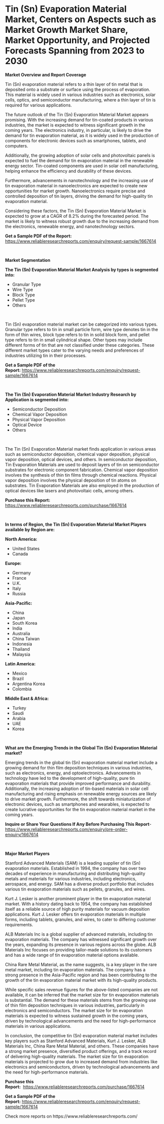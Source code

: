 <p><h1>Tin (Sn) Evaporation Material Market, Centers on Aspects such as Market Growth Market Share, Market Opportunity, and Projected Forecasts Spanning from 2023 to 2030</h1></p><p><strong>Market Overview and Report Coverage</strong></p>
<p><p>Tin (Sn) evaporation material refers to a thin layer of tin metal that is deposited onto a substrate or surface using the process of evaporation. This material is widely used in various industries such as electronics, solar cells, optics, and semiconductor manufacturing, where a thin layer of tin is required for various applications.</p><p>The future outlook of the Tin (Sn) Evaporation Material Market appears promising. With the increasing demand for tin-coated products in various industries, the market is expected to witness significant growth in the coming years. The electronics industry, in particular, is likely to drive the demand for tin evaporation material, as it is widely used in the production of components for electronic devices such as smartphones, tablets, and computers.</p><p>Additionally, the growing adoption of solar cells and photovoltaic panels is expected to fuel the demand for tin evaporation material in the renewable energy sector. Tin-coated components are used in solar cell manufacturing, helping enhance the efficiency and durability of these devices.</p><p>Furthermore, advancements in nanotechnology and the increasing use of tin evaporation material in nanoelectronics are expected to create new opportunities for market growth. Nanoelectronics require precise and controlled deposition of tin layers, driving the demand for high-quality tin evaporation material.</p><p>Considering these factors, the Tin (Sn) Evaporation Material Market is expected to grow at a CAGR of 8.2% during the forecasted period. The market is likely to witness robust growth due to the increasing demand from the electronics, renewable energy, and nanotechnology sectors.</p></p>
<p><strong>Get a Sample PDF of the Report:</strong> <a href="https://www.reliableresearchreports.com/enquiry/request-sample/1667614">https://www.reliableresearchreports.com/enquiry/request-sample/1667614</a></p>
<p>&nbsp;</p>
<p><strong>Market Segmentation</strong></p>
<p><strong>The Tin (Sn) Evaporation Material Market Analysis by types is segmented into:</strong></p>
<p><ul><li>Granular Type</li><li>Wire Type</li><li>Block Type</li><li>Pellet Type</li><li>Others</li></ul></p>
<p>&nbsp;</p>
<p><p>Tin (Sn) evaporation material market can be categorized into various types. Granular type refers to tin in small particle form, wire type denotes tin in the form of thin wires, block type refers to tin in solid block form, and pellet type refers to tin in small cylindrical shape. Other types may include different forms of tin that are not classified under these categories. These different market types cater to the varying needs and preferences of industries utilizing tin in their processes.</p></p>
<p><strong>Get a Sample PDF of the Report:</strong>&nbsp;<a href="https://www.reliableresearchreports.com/enquiry/request-sample/1667614">https://www.reliableresearchreports.com/enquiry/request-sample/1667614</a></p>
<p>&nbsp;</p>
<p><strong>The Tin (Sn) Evaporation Material Market Industry Research by Application is segmented into:</strong></p>
<p><ul><li>Semiconductor Deposition</li><li>Chemical Vapor Deposition</li><li>Physical Vapor Deposition</li><li>Optical Device</li><li>Others</li></ul></p>
<p>&nbsp;</p>
<p><p>The Tin (Sn) Evaporation Material market finds application in various areas such as semiconductor deposition, chemical vapor deposition, physical vapor deposition, optical devices, and others. In semiconductor deposition, Tin Evaporation Materials are used to deposit layers of tin on semiconductor substrates for electronic component fabrication. Chemical vapor deposition involves the synthesis of thin tin films through chemical reactions. Physical vapor deposition involves the physical deposition of tin atoms on substrates. Tin Evaporation Materials are also employed in the production of optical devices like lasers and photovoltaic cells, among others.</p></p>
<p><strong>Purchase this Report:</strong>&nbsp; <a href="https://www.reliableresearchreports.com/purchase/1667614">https://www.reliableresearchreports.com/purchase/1667614</a></p>
<p>&nbsp;</p>
<p><strong>In terms of Region, the Tin (Sn) Evaporation Material Market Players available by Region are:</strong></p>
<p>
    <p> <strong> North America: </strong>
        <ul>
            <li>United States</li>
            <li>Canada</li>
        </ul>
        </p> 
    <p> <strong> Europe: </strong>
        <ul>
            <li>Germany</li>
            <li>France</li>
            <li>U.K.</li>
            <li>Italy</li>
            <li>Russia</li>
        </ul>
        </p> 
    <p> <strong> Asia-Pacific: </strong>
        <ul>
            <li>China</li>
            <li>Japan</li>
            <li>South Korea</li>
            <li>India</li>
            <li>Australia</li>
            <li>China Taiwan</li>
            <li>Indonesia</li>
            <li>Thailand</li>
            <li>Malaysia</li>
        </ul>
        </p> 
    <p> <strong> Latin America: </strong>
        <ul>
            <li>Mexico</li>
            <li>Brazil</li>
            <li>Argentina Korea</li>
            <li>Colombia</li>
        </ul>
        </p> 
    <p> <strong> Middle East & Africa: </strong>
        <ul>
            <li>Turkey</li>
            <li>Saudi</li>
            <li>Arabia</li>
            <li>UAE</li>
            <li>Korea</li>
        </ul>
    </p>
    </p>
<p>&nbsp;</p>
<p><strong>What are the Emerging Trends in the Global Tin (Sn) Evaporation Material market?</strong></p>
<p><p>Emerging trends in the global tin (Sn) evaporation material market include a growing demand for thin film deposition techniques in various industries, such as electronics, energy, and optoelectronics. Advancements in technology have led to the development of high-quality, pure tin evaporation materials that provide improved performance and durability. Additionally, the increasing adoption of tin-based materials in solar cell manufacturing and rising emphasis on renewable energy sources are likely to drive market growth. Furthermore, the shift towards miniaturization of electronic devices, such as smartphones and wearables, is expected to create lucrative opportunities for the tin evaporation material market in the coming years.</p></p>
<p><strong>Inquire or Share Your Questions If Any Before Purchasing This Report</strong>- <a href="https://www.reliableresearchreports.com/enquiry/pre-order-enquiry/1667614">https://www.reliableresearchreports.com/enquiry/pre-order-enquiry/1667614</a></p>
<p>&nbsp;</p>
<p><strong>Major Market Players</strong></p>
<p><p>Stanford Advanced Materials (SAM) is a leading supplier of tin (Sn) evaporation materials. Established in 1994, the company has over two decades of experience in manufacturing and distributing high-quality metals and materials for various industries, including electronics, aerospace, and energy. SAM has a diverse product portfolio that includes various tin evaporation materials such as pellets, granules, and wires.</p><p>Kurt J. Lesker is another prominent player in the tin evaporation material market. With a history dating back to 1954, the company has established itself as a reliable source of high purity materials for vacuum deposition applications. Kurt J. Lesker offers tin evaporation materials in multiple forms, including tablets, granules, and wires, to cater to differing customer requirements.</p><p>ALB Materials Inc is a global supplier of advanced materials, including tin evaporation materials. The company has witnessed significant growth over the years, expanding its presence in various regions across the globe. ALB Materials Inc focuses on providing tailor-made solutions to its customers and has a wide range of tin evaporation material options available.</p><p>China Rare Metal Material, as the name suggests, is a key player in the rare metal market, including tin evaporation materials. The company has a strong presence in the Asia-Pacific region and has been contributing to the growth of the tin evaporation material market with its high-quality products.</p><p>While specific sales revenue figures for the above-listed companies are not available, it can be inferred that the market size for tin evaporation materials is substantial. The demand for these materials stems from the growing use of thin film deposition techniques in various industries, particularly in electronics and semiconductors. The market size for tin evaporation materials is expected to witness sustained growth in the coming years, driven by technological advancements and the need for high-performance materials in various applications.</p><p>In conclusion, the competitive tin (Sn) evaporation material market includes key players such as Stanford Advanced Materials, Kurt J. Lesker, ALB Materials Inc, China Rare Metal Material, and others. These companies have a strong market presence, diversified product offerings, and a track record of delivering high-quality materials. The market size for tin evaporation materials is projected to grow due to increased demand from industries like electronics and semiconductors, driven by technological advancements and the need for high-performance materials.</p></p>
<p><strong>Purchase this Report:</strong>&nbsp;&nbsp;<a href="https://www.reliableresearchreports.com/purchase/1667614">https://www.reliableresearchreports.com/purchase/1667614</a></p>
<p></p>
<p><strong>Get a Sample PDF of the Report:</strong>&nbsp;<a href="https://www.reliableresearchreports.com/enquiry/request-sample/1667614">https://www.reliableresearchreports.com/enquiry/request-sample/1667614</a></p>
<p>Check more reports on https://www.reliableresearchreports.com/</p>